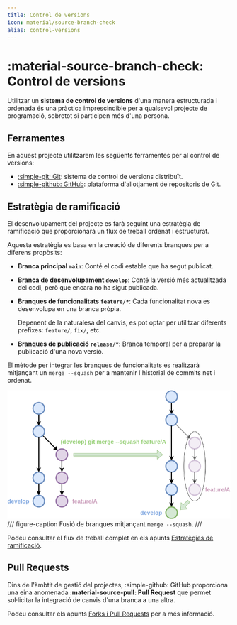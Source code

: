 ```yaml
---
title: Control de versions
icon: material/source-branch-check
alias: control-versions
---
```


# :material-source-branch-check: Control de versions
Utilitzar un __sistema de control de versions__ d'una manera estructurada i ordenada
és una pràctica imprescindible per a qualsevol projecte de programació,
sobretot si participen més d'una persona.


## Ferramentes
En aquest projecte utilitzarem les següents ferramentes per al control de versions:

- [:simple-git: Git][git]: sistema de control de versions distribuït.
- [:simple-github: GitHub][github]: plataforma d'allotjament de repositoris de Git.

[git]: https://git-scm.com/
[github]: https://github.com/


## Estratègia de ramificació
El desenvolupament del projecte es farà seguint una estratègia de ramificació
que proporcionarà un flux de treball ordenat i estructurat.

Aquesta estratègia es basa en la creació de diferents branques per a diferens propòsits:

- __Branca principal `main`__: Conté el codi estable que ha segut publicat.
- __Branca de desenvolupament `develop`__: Conté la versió més actualitzada del codi,
    però que encara no ha sigut publicada.
- __Branques de funcionalitats `feature/*`__: Cada funcionalitat nova es desenvolupa en una branca pròpia.

    Depenent de la naturalesa del canvis, es pot optar per utilitzar diferents prefixes: `feature/`, `fix/`, etc.

- __Branques de publicació `release/*`__: Branca temporal per a preparar la publicació d'una nova versió.

[estrategies-ramificacio]: https://joapuiib.github.io/curs-git/apunts/05_estrategies/01_estrategies_ramificacio/

El mètode per integrar les branques de funcionalitats es realitzarà mitjançant
un `merge --squash` per a mantenir l'historial de commits net i ordenat.

![Fusió de branques en un sol commit](./img/merge_squash.png)
/// figure-caption
Fusió de branques mitjançant `merge --squash`.
///

Podeu consultar el flux de treball complet en els apunts [Estratègies de ramificació][estrategies-ramificacio].


## Pull Requests
Dins de l'àmbtit de gestió del projectes, :simple-github: GitHub proporciona una eina
anomenada __:material-source-pull: Pull Request__ que permet sol·licitar la integració de canvis d'una branca
a una altra.

Podeu consultar els apunts [Forks i Pull Requests][forks-pull-requests] per a més informació.

[forks-pull-requests]: https://joapuiib.github.io/curs-git/apunts/06_projectes/02_forks/#pull-requests
